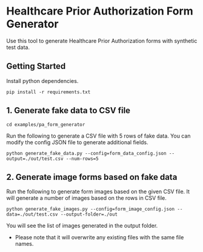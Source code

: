 # Healthcare Prior Authorization Form Generator

Use this tool to generate Healthcare Prior Authorization forms with synthetic test data.

## Getting Started

Install python dependencies.

```
pip install -r requirements.txt
```

## 1. Generate fake data to CSV file

```
cd examples/pa_form_generator
```

Run the following to generate a CSV file with 5 rows of fake data. You can modify
the config JSON file to generate additional fields.

```
python generate_fake_data.py --config=form_data_config.json --output=./out/test.csv --num-rows=5
```

## 2. Generate image forms based on fake data

Run the following to generate form images based on the given CSV file. It will
generate a number of images based on the rows in CSV file.

```
python generate_fake_images.py --config=form_image_config.json --data=./out/test.csv --output-folder=./out
```
You will see the list of images generated in the output folder.
* Please note that it will overwrite any existing files with the same file names.
